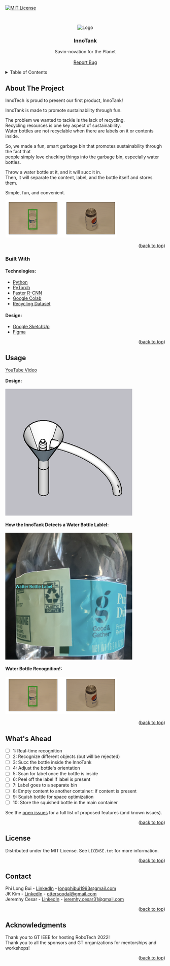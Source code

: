 <div id="top"></div>

<!-- PROJECT SHIELDS -->
<!--
*** I'm using markdown "reference style" links for readability.
*** Reference links are enclosed in brackets [ ] instead of parentheses ( ).
*** See the bottom of this document for the declaration of the reference variables
*** for contributors-url, forks-url, etc. This is an optional, concise syntax you may use.
*** https://www.markdownguide.org/basic-syntax/#reference-style-links
-->

<!-- [![Contributors][contributors-shield]][contributors-url] -->
<!-- [![Forks][forks-shield]][forks-url] -->
<!-- [![Stargazers][stars-shield]][stars-url] -->
<!-- [![Issues][issues-shield]][issues-url] -->
[![MIT License][license-shield]][license-url]
<!-- [![LinkedIn][linkedin-shield]][linkedin-url] -->

<!-- PROJECT LOGO -->
<br />
<div align="center">
  <p>
    <img src="readme_img/logo.png" alt="Logo" width="337" height="331">
 </p>

<h3 align="center">InnoTank</h3>

  <p align="center">
    Savin-novation for the Planet
    <!--<br />
    <a href="https://github.com/github_username/repo_name"><strong>Explore the docs »</strong></a>-->
    <br />
    <br />
<!--     <a href="https://drive.google.com/uc?export=download&id=1rY_OOOybkd8zDA7SwHek3I6_Cy2AyheE">Download Demo</a>
    · -->
    <a href="https://github.com/ROBOTECH2022-Software-Track/InnoTank/issues">Report Bug</a>
    <!--·
    <a href="https://github.com/github_username/repo_name/issues">Request Feature</a>
    -->
  </p>
</div>

<!-- TABLE OF CONTENTS -->
<details>
  <summary>Table of Contents</summary>
  <ol>
    <li>
      <a href="#about-the-project">About The Project</a>
      <ul>
        <li><a href="#built-with">Built With</a></li>
      </ul>
    </li>
<!--     <li>
      <a href="#getting-started">Getting Started</a>
      <ul>
        <li><a href="#prerequisites">Prerequisites</a></li>
        <li><a href="#installation">Installation</a></li>
      </ul>
    </li> -->
    <li><a href="#usage">Usage</a></li>
    <li><a href="#roadmap">Roadmap</a></li>
    <!--<li><a href="#contributing">Contributing</a></li>-->
    <li><a href="#license">License</a></li>
    <li><a href="#contact">Contact</a></li>
    <li><a href="#acknowledgments">Acknowledgments</a></li>
  </ol>
</details>

<!-- ABOUT THE PROJECT -->

## About The Project

InnoTech is proud to present our first product, InnoTank!

InnoTank is made to promote sustainability through fun.

The problem we wanted to tackle is the lack of recycling.<br/>
Recycling resources is one key aspect of sustainability.<br/>
Water bottles are not recyclable when there are labels on it or contents inside.

So, we made a fun, smart garbage bin that promotes sustainability through the fact that<br/>
people simply love chucking things into the garbage bin, especially water bottles.

Throw a water bottle at it, and it will succ it in.<br/>
Then, it will separate the content, label, and the bottle itself and stores them.

Simple, fun, and convenient.


[![Product Name Screen Shot][product-screenshot]](img/screenshot.png)

<p align="right">(<a href="#top">back to top</a>)</p>

### Built With

<!--* [Next.js](https://nextjs.org/) -->
#### Technologies:
- [Python](https://www.python.org/)
- [PyTorch](https://pytorch.org/)
- [Faster R-CNN](https://arxiv.org/abs/1506.01497)
- [Google Colab](https://colab.research.google.com/)
- [Recycling Dataset](http://web.cecs.pdx.edu/~singh/rcyc-web/index.html)
#### Design:
- [Google SketchUp](https://www.sketchup.com/?utm_source=google&utm_medium=paid_search&utm_campaign=&gclid=CjwKCAjwi6WSBhA-EiwA6Niok9Q9mxreO3QqAruaAIt4xhhKilbi__Pu8QsZaBJzzv8ungzH1-aBvhoCbCIQAvD_BwE)
- [Figma](https://www.figma.com)

<p align="right">(<a href="#top">back to top</a>)</p>

<!-- GETTING STARTED -->

<!-- ## Getting Started

### Prerequisites

In order to use the bot, you need to have a twitter account, create one [here](https://twitter.com)

### Installation

To create an habit tracking account, simple tag my bot () with "%a" before it. <br />
<img src="img/create.png" alt="Create an account" width="400" height="400"> -->

<!--
1. Get a free API Key at [https://example.com](https://example.com)
2. Clone the repo
   ```sh
   git clone https://github.com/github_username/repo_name.git
   ```
3. Install NPM packages
   ```sh
   npm install
   ```
4. Enter your API in `config.js`
   ```js
   const API_KEY = 'ENTER YOUR API';
   ```

<p align="right">(<a href="#top">back to top</a>)</p>
-->

<!-- USAGE EXAMPLES -->

## Usage
[YouTube Video](https://youtu.be/Gd6wWYjIP84)
<br/>
<br/>
**Design:** 
<br/>
<br/>
<img src="readme_img/design.png" alt="Design" width="400" height="400">
<br/>
<br/>
**How the InnoTank Detects a Water Bottle Lablel:**
<br/>
<br/>
<img src="readme_img/pre-train.png" alt="Pretrain" width="400" height="400">
<br/>
<br/>
**Water Bottle Recognition!:**
<br/>
<br/>
<img src="readme_img/img_detect.png" alt="Create an account">

<p align="right">(<a href="#top">back to top</a>)</p>

<!-- ROADMAP -->

## What's Ahead

- [ ] 1: Real-time recognition
- [ ] 2: Recognize different objects (but will be rejected)
- [ ] 3: Succ the bottle inside the InnoTank
- [ ] 4: Adjust the bottle's orientation
- [ ] 5: Scan for label once the bottle is inside
- [ ] 6: Peel off the label if label is present
- [ ] 7: Label goes to a separate bin
- [ ] 8: Empty content to another container: if content is present
- [ ] 9: Squish bottle for space optimization
- [ ] 10: Store the squished bottle in the main container

See the [open issues](https://github.com/ROBOTECH2022-Software-Track/InnoTank/issues) for a full list of proposed features (and known issues).

<p align="right">(<a href="#top">back to top</a>)</p>

<!-- LICENSE -->

## License

Distributed under the MIT License. See `LICENSE.txt` for more information.

<p align="right">(<a href="#top">back to top</a>)</p>

<!-- CONTACT -->

## Contact

Phi Long Bui - [LinkedIn](https://www.linkedin.com/in/tonybui2003) - longphibui1993@gmail.com<br />
JK Kim - [LinkedIn](https://www.linkedin.com/in/jkkim2002) - ottersoodal@gmail.com<br />
Jeremhy Cesar - [LinkedIn](https://www.linkedin.com/in/jeremhy-cesar-a14bb2174/) - jeremhy.cesar31@gmail.com

<p align="right">(<a href="#top">back to top</a>)</p>

<!-- ACKNOWLEDGMENTS -->

## Acknowledgments

Thank you to GT IEEE for hosting RoboTech 2022!<br />
Thank you to all the sponsors and GT organizations for mentorships and workshops!
<p align="right">(<a href="#top">back to top</a>)</p>

<!-- MARKDOWN LINKS & IMAGES -->
<!-- https://www.markdownguide.org/basic-syntax/#reference-style-links -->

[contributors-shield]: https://img.shields.io/github/contributors/ROBOTECH2022-Software-Track/InnoTank.svg?style=for-the-badge
[contributors-url]: https://github.com/ROBOTECH2022-Software-Track/InnoTank/graphs/contributors
[forks-shield]: https://img.shields.io/github/forks/ROBOTECH2022-Software-Track/InnoTank.svg?style=for-the-badge
[forks-url]: https://github.com/ROBOTECH2022-Software-Track/InnoTank/network/members
[stars-shield]: https://img.shields.io/github/stars/ROBOTECH2022-Software-Track/InnoTank.svg?style=for-the-badge
[stars-url]: https://github.com/ROBOTECH2022-Software-Track/InnoTankstargazers
[issues-shield]: https://img.shields.io/github/issues/ROBOTECH2022-Software-Track/InnoTank.svg?style=for-the-badge
[issues-url]: https://github.com/ROBOTECH2022-Software-Track/InnoTank/issues
[license-shield]: https://img.shields.io/github/license/ROBOTECH2022-Software-Track/InnoTank.svg?style=for-the-badge
[license-url]: https://github.com/ROBOTECH2022-Software-Track/InnoTank/blob/main/LICENSE
[linkedin-shield]: https://img.shields.io/badge/-LinkedIn-blue.svg?style=for-the-badge&logo=linkedin&colorB=555
[linkedin-url]: https://www.linkedin.com/in/tonybui2003
[product-screenshot]: readme_img/img_detect.png
